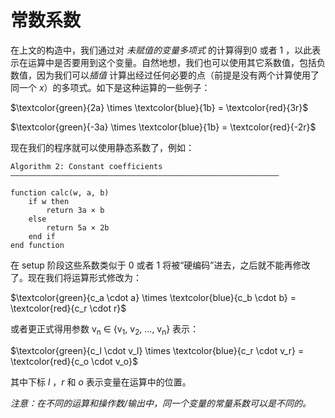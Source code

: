 # 常数系数

在上文的构造中，我们通过对 *未赋值的变量多项式* 的计算得到0 或者 1 ，以此表示在运算中是否要用到这个变量。自然地想，我们也可以使用其它系数值，包括负数值，因为我们可以*插值* 计算出经过任何必要的点（前提是没有两个计算使用了同一个 *x*）的多项式。如下是这种运算的一些例子：

$\textcolor{green}{2a} \times \textcolor{blue}{1b} = \textcolor{red}{3r}$

$\textcolor{green}{-3a} \times \textcolor{blue}{1b} = \textcolor{red}{-2r}$

现在我们的程序就可以使用静态系数了，例如：

```pseudocode
Algorithm 2: Constant coefficients
————————————————————————————————————————————————————————————

function calc(w, a, b)
    if w then
        return 3a × b
    else 
        return 5a × 2b
    end if
end function
```

在 setup 阶段这些系数类似于 0 或者 1 将被“硬编码”进去，之后就不能再修改了。现在我们将运算形式修改为：

$\textcolor{green}{c_a \cdot a} \times \textcolor{blue}{c_b \cdot b} = \textcolor{red}{c_r \cdot r}$

或者更正式得用参数 v<sub>n</sub> ∈ {v<sub>1</sub>, v<sub>2</sub>, …, v<sub>n</sub>} 表示：

$\textcolor{green}{c_l \cdot v_l} \times \textcolor{blue}{c_r \cdot v_r} = \textcolor{red}{c_o \cdot v_o}$

其中下标 *l* ，*r* 和 *o* 表示变量在运算中的位置。

*注意：在不同的运算和操作数/输出中，同一个变量的常量系数可以是不同的。*
